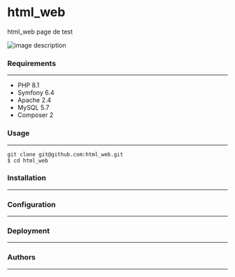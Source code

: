 # html_web
html_web page de test

![image description](capture.png)

### Requirements
---

- PHP 8.1
- Symfony 6.4 
- Apache 2.4
- MySQL 5.7
- Composer 2

### Usage
---
```
git clone git@github.com:html_web.git
$ cd html_web
```

### Installation
---

### Configuration
---

### Deployment
---

### Authors
---
